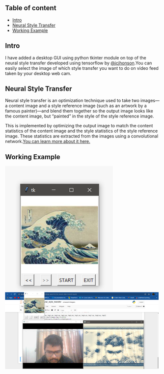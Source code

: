 ## Table of content
* [Intro](#intro)
* [Neural Style Transfer](#neural-style-transfer)
* [Working Example](#working-example)
## Intro
I have added a desktop GUI using python tkinter module on top of the neural style transfer developed using tensorflow by [@jcjhonson](https://github.com/jcjohnson/fast-neural-style.git).You can easily select the image of which style transfer you want to do on video feed taken by your desktop web cam.
## Neural Style Transfer
Neural style transfer is an optimization technique used to take two images—a content image and a style reference image (such as an artwork by a famous painter)—and blend them together so the output image looks like the content image, but “painted” in the style of the style reference image.

This is implemented by optimizing the output image to match the content statistics of the content image and the style statistics of the style reference image. These statistics are extracted from the images using a convolutional network.[You can learn more about it here.](https://www.tensorflow.org/tutorials/generative/style_transfer)
## Working Example
![gui](https://github.com/adi1spock/GUI/blob/master/Screenshot%20(4330).png)
![web cam style transfer](https://github.com/adi1spock/GUI/blob/master/Screenshot%20(4331).png)
